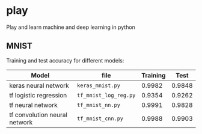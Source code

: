 # play
Play and learn machine and deep learning in python

## MNIST
Training and test accuracy for different models:

|Model|file|Training|Test|
|-----|----|--------|----|
|keras neural network|`keras_mnist.py`|0.9982|0.9848|
|tf logistic regression|`tf_mnist_log_reg.py`|0.9354|0.9262|
|tf neural network|`tf_mnist_nn.py`|0.9991|0.9828|
|tf convolution neural network|`tf_mnist_cnn.py`|0.9988|0.9903|
